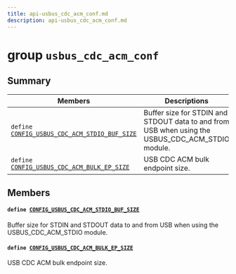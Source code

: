 ```yaml
---
title: api-usbus_cdc_acm_conf.md
description: api-usbus_cdc_acm_conf.md
---
```

# group `usbus_cdc_acm_conf` 

## Summary

 Members                        | Descriptions                                
--------------------------------|---------------------------------------------
`define `[`CONFIG_USBUS_CDC_ACM_STDIO_BUF_SIZE`](#group__usbus__cdc__acm__conf_1gacc219af636ddad9714491cffbd6f16ff)            | Buffer size for STDIN and STDOUT data to and from USB when using the USBUS_CDC_ACM_STDIO module.
`define `[`CONFIG_USBUS_CDC_ACM_BULK_EP_SIZE`](#group__usbus__cdc__acm__conf_1ga1fd49c9a31bc6bf316c7bac99e43a2be)            | USB CDC ACM bulk endpoint size.

## Members

#### `define `[`CONFIG_USBUS_CDC_ACM_STDIO_BUF_SIZE`](#group__usbus__cdc__acm__conf_1gacc219af636ddad9714491cffbd6f16ff) 

Buffer size for STDIN and STDOUT data to and from USB when using the USBUS_CDC_ACM_STDIO module.

#### `define `[`CONFIG_USBUS_CDC_ACM_BULK_EP_SIZE`](#group__usbus__cdc__acm__conf_1ga1fd49c9a31bc6bf316c7bac99e43a2be) 

USB CDC ACM bulk endpoint size.


